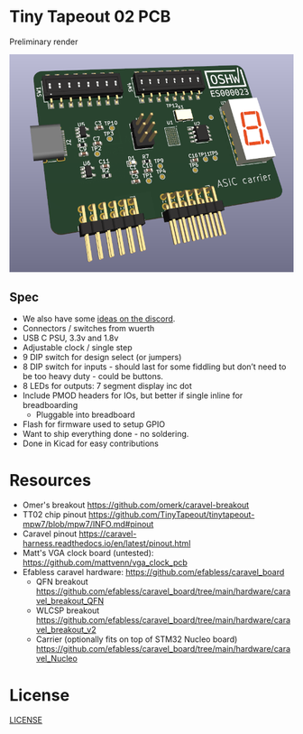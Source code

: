 # Tiny Tapeout 02 PCB

Preliminary render

![pcb](images/pcb.png)

## Spec

* We also have some [ideas on the discord](https://discord.com/channels/1009193568256135208/1011201396659474432).
* Connectors / switches from wuerth
* USB C PSU, 3.3v and 1.8v
* Adjustable clock / single step
* 9 DIP switch for design select (or jumpers)
* 8 DIP switch for inputs - should last for some fiddling but don’t need to be too heavy duty - could be buttons.
* 8 LEDs for outputs: 7 segment display inc dot
* Include PMOD headers for IOs, but better if single inline for breadboarding
    * Pluggable into breadboard 
* Flash for firmware used to setup GPIO
* Want to ship everything done - no soldering.
* Done in Kicad for easy contributions

# Resources

* Omer's breakout https://github.com/omerk/caravel-breakout
* TT02 chip pinout https://github.com/TinyTapeout/tinytapeout-mpw7/blob/mpw7/INFO.md#pinout
* Caravel pinout https://caravel-harness.readthedocs.io/en/latest/pinout.html
* Matt's VGA clock board (untested): https://github.com/mattvenn/vga_clock_pcb
* Efabless caravel hardware: https://github.com/efabless/caravel_board
    * QFN breakout https://github.com/efabless/caravel_board/tree/main/hardware/caravel_breakout_QFN
    * WLCSP breakout https://github.com/efabless/caravel_board/tree/main/hardware/caravel_breakout_v2
    * Carrier (optionally fits on top of STM32 Nucleo board) https://github.com/efabless/caravel_board/tree/main/hardware/caravel_Nucleo

# License

[LICENSE](LICENSE)
